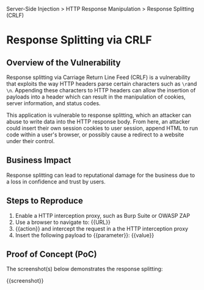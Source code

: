 Server-Side Injection > HTTP Response Manipulation > Response Splitting (CRLF)


# Response Splitting via CRLF

## Overview of the Vulnerability

Response splitting via Carriage Return Line Feed (CRLF) is a vulnerability that exploits the way HTTP headers parse certain characters such as `\r`and `\n`. Appending these characters to HTTP headers can allow the insertion of payloads into a header which can result in the manipulation of cookies, server information, and status codes.

This application is vulnerable to response splitting, which an attacker can abuse to write data into the HTTP response body. From here, an attacker could insert their own session cookies to user session, append HTML to run code within a user's browser, or possibly cause a redirect to a website under their control.

## Business Impact

Response splitting can lead to reputational damage for the business due to a loss in confidence and trust by users.

## Steps to Reproduce

1. Enable a HTTP interception proxy, such as Burp Suite or OWASP ZAP
1. Use a browser to navigate to: {{URL}}
1. {{action}} and intercept the request in a the HTTP interception proxy
1. Insert the following payload to {{parameter}}: {{value}}

## Proof of Concept (PoC)

The screenshot(s) below demonstrates the response splitting:

{{screenshot}}
